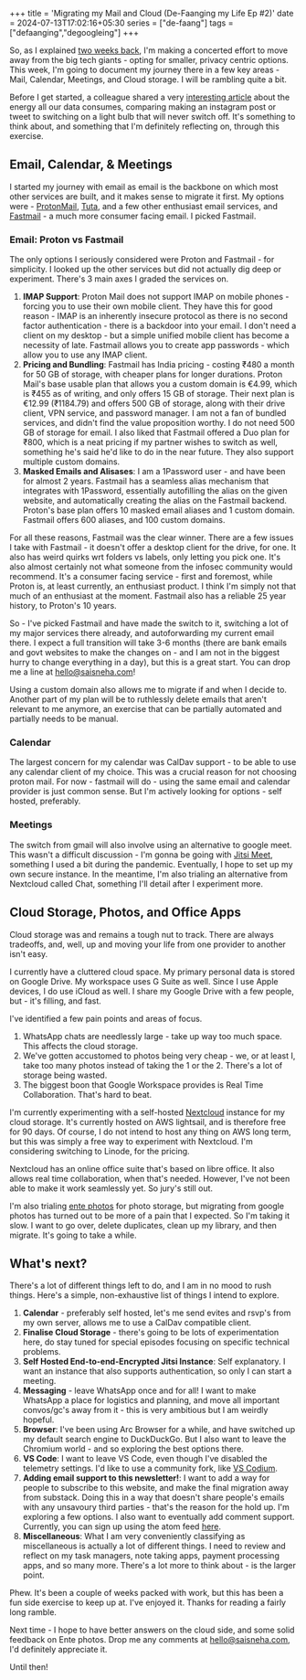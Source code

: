 +++
title = 'Migrating my Mail and Cloud (De-Faanging my Life Ep #2)'
date = 2024-07-13T17:02:16+05:30
series = ["de-faang"]
tags = ["defaanging","degoogleing"]
+++

So, as I explained [two weeks back](/2024/06/de-faanging-and-de-googling-my-life-ep-%231-framework-and-dragons/), I'm making a concerted effort to move away from the big tech giants - opting for smaller, privacy centric options. This week, I'm going to document my journey there in a few key areas - Mail, Calendar, Meetings, and Cloud storage. I will be rambling quite a bit. 

Before I get started, a colleague shared a very [interesting article](https://www.msn.com/en-us/news/technology/every-time-you-post-to-instagram-you-re-turning-on-a-light-bulb-forever/ar-BB1ptAbW) about the energy all our data consumes, comparing making an instagram post or tweet to switching on a light bulb that will never switch off. It's something to think about, and something that I'm definitely reflecting on, through this exercise.

## Email, Calendar, & Meetings

I started my journey with email as email is the backbone on which most other services are built, and it makes sense to migrate it first. My options were - [ProtonMail](https://proton.me/mail), [Tuta](https://tuta.com/), and a few other enthusiast email services, and [Fastmail](https://fastmail.com) - a much more consumer facing email. I picked Fastmail.

### Email: Proton vs Fastmail

The only options I seriously considered were Proton and Fastmail - for simplicity. I looked up the other services but did not actually dig deep or experiment. There's 3 main axes I graded the services on.

1. **IMAP Support**: Proton Mail does not support IMAP on mobile phones - forcing you to use their own mobile client. They have this for good reason - IMAP is an inherently insecure protocol as there is no second factor authentication - there is a backdoor into your email. I don't need a client on my desktop - but a simple unified mobile client has become a necessity of late. Fastmail allows you to create app passwords - which allow you to use any IMAP client.
2. **Pricing and Bundling**: Fastmail has India pricing - costing ₹480 a month for 50 GB of storage, with cheaper plans for longer durations. Proton Mail's base usable plan that allows you a custom domain is €4.99, which is ₹455 as of writing, and only offers 15 GB of storage. Their next plan is €12.99 (₹1184.79) and offers 500 GB of storage, along with their drive client, VPN service, and password manager. I am not a fan of bundled services, and didn't find the value proposition worthy. I do not need 500 GB of storage for email. I also liked that Fastmail offered a Duo plan for ₹800, which is a neat pricing if my partner wishes to switch as well, something he's said he'd like to do in the near future. They also support multiple custom domains.
3. **Masked Emails and Alisases**: I am a 1Password user - and have been for almost 2 years. Fastmail has a seamless alias mechanism that integrates with 1Password, essentially autofilling the alias on the given website, and automatically creating the alias on the Fastmail backend. Proton's base plan offers 10 masked email aliases and 1 custom domain. Fastmail offers 600 aliases, and 100 custom domains. 

For all these reasons, Fastmail was the clear winner. There are a few issues I take with Fastmail - it doesn't offer a desktop client for the drive, for one. It also has weird quirks wrt folders vs labels, only letting you pick one. It's also almost certainly not what someone from the infosec community would recommend. It's a consumer facing service - first and foremost, while Proton is, at least currently, an enthusiast product. I think I'm simply not that much of an enthusiast at the moment. Fastmail also has a reliable 25 year history, to Proton's 10 years.

So - I've picked Fastmail and have made the switch to it, switching a lot of my major services there already, and autoforwarding my current email there. I expect a full transition will take 3-6 months (there are bank emails and govt websites to make the changes on - and I am not in the biggest hurry to change everything in a day), but this is a great start. You can drop me a line at [hello@saisneha.com](mailto:hello@saisneha.com)!

Using a custom domain also allows me to migrate if and when I decide to. Another part of my plan will be to ruthlessly delete emails that aren't relevant to me anymore, an exercise that can be partially automated and partially needs to be manual. 


### Calendar

The largest concern for my calendar was CalDav support - to be able to use any calendar client of my choice. This was a crucial reason for not choosing proton mail. For now - fastmail will do - using the same email and calendar provider is just common sense. But I'm actively looking for options - self hosted, preferably.

### Meetings

The switch from gmail will also involve using an alternative to google meet. This wasn't a difficult discussion - I'm gonna be going with [Jitsi Meet](https://meet.jit.si), something I used a bit during the pandemic. Eventually, I hope to set up my own secure instance. In the meantime, I'm also trialing an alternative from Nextcloud called Chat, something I'll detail after I experiment more.

## Cloud Storage, Photos, and Office Apps

Cloud storage was and remains a tough nut to track. There are always tradeoffs, and, well, up and moving your life from one provider to another isn't easy.

I currently have a cluttered cloud space. My primary personal data is stored on Google Drive. My workspace uses G Suite as well. Since I use Apple devices, I do use iCloud as well. I share my Google Drive with a few people, but - it's filling, and fast. 

I've identified a few pain points and areas of focus.

1. WhatsApp chats are needlessly large - take up way too much space. This affects the cloud storage.
2. We've gotten accustomed to photos being very cheap - we, or at least I, take too many photos instead of taking the 1 or the 2. There's a lot of storage being wasted.
3. The biggest boon that Google Workspace provides is Real Time Collaboration. That's hard to beat.

I'm currently experimenting with a self-hosted [Nextcloud](https://nextcloud.com) instance for my cloud storage. It's currently hosted on AWS lightsail, and is therefore free for 90 days. Of course, I do not intend to host any thing on AWS long term, but this was simply a free way to experiment with Nextcloud. I'm considering switching to Linode, for the pricing.

Nextcloud has an online office suite that's based on libre office. It also allows real time collaboration, when that's needed. However, I've not been able to make it work seamlessly yet. So jury's still out. 

I'm also trialing [ente photos](https://ente.io) for photo storage, but migrating from google photos has turned out to be more of a pain that I expected. So I'm taking it slow. I want to go over, delete duplicates, clean up my library, and then migrate. It's going to take a while.

## What's next?

There's a lot of different things left to do, and I am in no mood to rush things. Here's a simple, non-exhaustive list of things I intend to explore.

1. **Calendar** - preferably self hosted, let's me send evites and rsvp's from my own server, allows me to use a CalDav compatible client.
2. **Finalise Cloud Storage** - there's going to be lots of experimentation here, do stay tuned for special episodes focusing on specific technical problems.
3. **Self Hosted End-to-end-Encrypted Jitsi Instance**: Self explanatory. I want an instance that also supports authentication, so only I can start a meeting.
4. **Messaging** - leave WhatsApp once and for all! I want to make WhatsApp a place for logistics and planning, and move all important convos/gc's away from it - this is very ambitious but I am weirdly hopeful.
5. **Browser**: I've been using Arc Browser for a while, and have switched up my default search engine to DuckDuckGo. But I also want to leave the Chromium world - and so exploring the best options there.
6. **VS Code**: I want to leave VS Code, even though I've disabled the telemetry settings. I'd like to use a community fork, like [VS Codium](https://vscodium.com/).
7. **Adding email support to this newsletter!**: I want to add a way for people to subscribe to this website, and make the final migration away from substack. Doing this in a way that doesn't share people's emails with any unsavoury third parties - that's the reason for the hold up. I'm exploring a few options. I also want to eventually add comment support. Currently, you can sign up using the atom feed [here](https://saisneha.com/posts/index.xml).
8. **Miscellaneous**: What I am very conveniently classifying as miscellaneous is actually a lot of different things. I need to review and reflect on my task managers, note taking apps, payment processing apps, and so many more. There's a lot more to think about - is the larger point.

Phew. It's been a couple of weeks packed with work, but this has been a fun side exercise to keep up at. I've enjoyed it. Thanks for reading a fairly long ramble.

Next time - I hope to have better answers on the cloud side, and some solid feedback on Ente photos. Drop me any comments at [hello@saisneha.com](mailto:hello@saisneha.com), I'd definitely appreciate it.

Until then!
